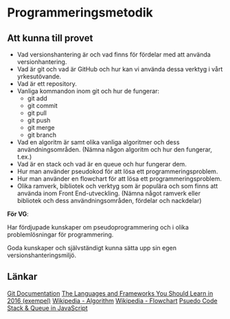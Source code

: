 # Programmeringsmetodik

## Att kunna till provet

* Vad versionshantering är och vad finns för fördelar med att använda versionhantering. 
* Vad är git och vad är GitHub och hur kan vi använda dessa verktyg i vårt yrkesutövande.
* Vad är ett repository.
* Vanliga kommandon inom git och hur de fungerar:
    * git add
    * git commit
    * git pull
    * git push
    * git merge
    * git branch 
* Vad en algoritm är samt olika vanliga algoritmer och dess användningsområden. (Nämna någon algoritm och hur den fungerar, t.ex.)
* Vad är en stack och vad är en queue och hur fungerar dem.
* Hur man använder pseudokod för att lösa ett programmeringsproblem.
* Hur man använder en flowchart för att lösa ett programmeringsproblem.
* Olika ramverk, bibliotek och verktyg som är populära och som finns att använda inom Front End-utveckling. (Nämna något ramverk eller bibliotek och dess användningsområden, fördelar och nackdelar)


__För VG__:

Har fördjupade kunskaper om pseudoprogrammering och i olika
problemlösningar för programmering.

Goda kunskaper och självständigt kunna sätta upp sin egen versionshanteringsmiljö.

## Länkar

[Git Documentation](https://git-scm.com/documentation)
[The Languages and Frameworks You Should Learn in 2016 (exempel)](http://tutorialzine.com/2015/12/the-languages-and-frameworks-you-should-learn-in-2016/)
[Wikipedia - Algorithm](https://en.wikipedia.org/wiki/Algorithm)
[Wikipedia - Flowchart](https://en.wikipedia.org/wiki/Flowchart)
[Psuedo Code](https://en.wikibooks.org/wiki/A-level_Computing/AQA/Problem_Solving,_Programming,_Data_Representation_and_Practical_Exercise/Problem_Solving/Pseudo_code)
[Stack & Queue in JavaScript](http://rebootjeff.github.io/blog/2013/12/26/queues-and-stacks-in-javascript/)
